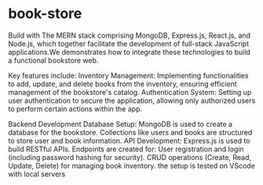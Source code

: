 # book-store
Build with The MERN stack comprising MongoDB, Express.js, React.js, and Node.js, which together facilitate the development of full-stack JavaScript applications.We demonstrates how to integrate these technologies to build a functional bookstore web.

Key features include:
Inventory Management: Implementing functionalities to add, update, and delete books from the inventory, ensuring efficient management of the bookstore's catalog.
Authentication System: Setting up user authentication to secure the application, allowing only authorized users to perform certain actions within the app.

 Backend Development
 Database Setup:
 MongoDB is used to create a database for the bookstore.
 Collections like users and books are structured to store user and book information.
 API Development:
 Express.js is used to build RESTful APIs.
 Endpoints are created for:
 User registration and login (including password hashing for security).
 CRUD operations (Create, Read, Update, Delete) for managing book inventory.
 the setup is tested on VScode with local servers 
